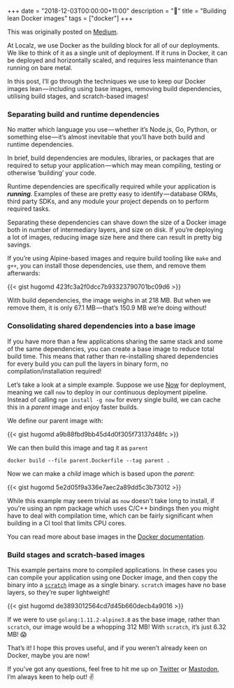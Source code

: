 +++
date = "2018-12-03T00:00:00+11:00"
description = "🐳"
title = "Building lean Docker images"
tags = ["docker"]
+++

This was originally posted on [Medium](https://medium.com/localz-engineering/building-lean-docker-images-47b5a896688e).

At Localz, we use Docker as the building block for all of our deployments. We like to think of it as a single unit of deployment. If it runs in Docker, it can be deployed and horizontally scaled, and requires less maintenance than running on bare metal.

In this post, I’ll go through the techniques we use to keep our Docker images lean — including using base images, removing build dependencies, utilising build stages, and scratch-based images!

### Separating build and runtime dependencies

No matter which language you use — whether it’s Node.js, Go, Python, or something else — it’s almost inevitable that you’ll have both build and runtime dependencies.

In brief, build dependencies are modules, libraries, or packages that are required to setup your application — which may mean compiling, testing or otherwise ‘building’ your code.

Runtime dependencies are specifically required while your application is **_running_**. Examples of these are pretty easy to identify — database ORMs, third party SDKs, and any module your project depends on to perform required tasks.

Separating these dependencies can shave down the size of a Docker image both in number of intermediary layers, and size on disk. If you’re deploying a lot of images, reducing image size here and there can result in pretty big savings.

If you’re using Alpine-based images and require build tooling like `make` and `g++`, you can install those dependencies, use them, and remove them afterwards:

{{< gist hugomd 423fc3a2f0dcc7b93323790701bc09d6 >}}

With build dependencies, the image weighs in at 218 MB. But when we remove them, it is only 67.1 MB — that’s 150.9 MB we’re doing without!

### Consolidating shared dependencies into a base image

If you have more than a few applications sharing the same stack and some of the same dependencies, you can create a base image to reduce total build time. This means that rather than re-installing shared dependencies for every build you can pull the layers in binary form, no compilation/installation required!

Let’s take a look at a simple example. Suppose we use [Now](https://zeit.co/now) for deployment, meaning we call `now` to deploy in our continuous deployment pipeline. Instead of calling `npm install -g now` for every single build, we can cache this in a _parent_ image and enjoy faster builds.

We define our parent image with:

{{< gist hugomd a9b88fbd9bb45d4d0f305f73137d48fc >}}

We can then build this image and tag it as `parent`

```
docker build --file parent.Dockerfile --tag parent .
```

Now we can make a _child_ image which is based upon the _parent_:

{{< gist hugomd 5e2d05f9a336e7aec2a89dd5c3b73012 >}}

While this example may seem trivial as `now` doesn't take long to install, if you're using an npm package which uses C/C++ bindings then you might have to deal with compilation time, which can be fairly significant when building in a CI tool that limits CPU cores.

You can read more about base images in the [Docker documentation](https://docs.docker.com/develop/develop-images/baseimages/).

### Build stages and scratch-based images

This example pertains more to compiled applications. In these cases you can compile your application using one Docker image, and then copy the binary into a [`scratch`](https://docs.docker.com/samples/library/scratch/) image as a single binary. `scratch` images have no base layers, so they’re super lightweight!

{{< gist hugomd de3893012564cd7d45b660decb4a9016 >}}

If we were to use `golang:1.11.2-alpine3.8` as the base image, rather than `scratch`, our image would be a whopping 312 MB! With `scratch`, it’s just 6.32 MB! 😱

That’s it! I hope this proves useful, and if you weren’t already keen on Docker, maybe you are now!

If you’ve got any questions, feel free to hit me up on [Twitter](https://twitter.com/hugojmd) or [Mastodon](https://melb.social/@hugo), I’m always keen to help out! ✌️
